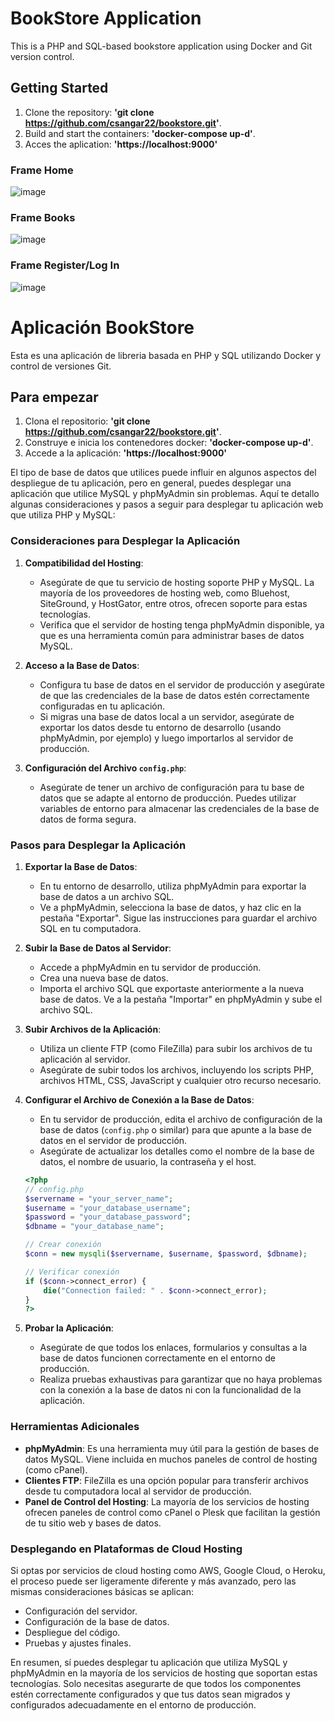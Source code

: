 # BookStore Application 

This is a PHP and SQL-based bookstore application using Docker and Git version control.

## Getting Started 
1. Clone the repository: **'git clone https://github.com/csangar22/bookstore.git'**.
2. Build and start the containers: **'docker-compose up-d'**.
3. Acces the aplication: **'https://localhost:9000'**

### Frame Home ###
![image](https://github.com/csangar22/BookStore/assets/124258183/1917e3d7-b1ad-451d-8c5e-553be00b99a5)

### Frame Books ##
![image](https://github.com/csangar22/BookStore/assets/124258183/f3a742d7-fd71-4a07-8309-6babeb7f6602)

### Frame Register/Log In ### 
![image](https://github.com/csangar22/BookStore/assets/124258183/46c20705-5082-49da-85e7-17a1986ed433)


# Aplicación BookStore

Esta es una aplicación de libreria basada en PHP y SQL utilizando Docker y control de versiones Git.

## Para empezar
1. Clona el repositorio: **'git clone https://github.com/csangar22/bookstore.git'**.
2. Construye e inicia los contenedores docker: **'docker-compose up-d'**.
3. Accede a la aplicación: **'https://localhost:9000'**






















El tipo de base de datos que utilices puede influir en algunos aspectos del despliegue de tu aplicación, pero en general, puedes desplegar una aplicación que utilice MySQL y phpMyAdmin sin problemas. Aquí te detallo algunas consideraciones y pasos a seguir para desplegar tu aplicación web que utiliza PHP y MySQL:

### Consideraciones para Desplegar la Aplicación

1. **Compatibilidad del Hosting**:
   - Asegúrate de que tu servicio de hosting soporte PHP y MySQL. La mayoría de los proveedores de hosting web, como Bluehost, SiteGround, y HostGator, entre otros, ofrecen soporte para estas tecnologías.
   - Verifica que el servidor de hosting tenga phpMyAdmin disponible, ya que es una herramienta común para administrar bases de datos MySQL.

2. **Acceso a la Base de Datos**:
   - Configura tu base de datos en el servidor de producción y asegúrate de que las credenciales de la base de datos estén correctamente configuradas en tu aplicación.
   - Si migras una base de datos local a un servidor, asegúrate de exportar los datos desde tu entorno de desarrollo (usando phpMyAdmin, por ejemplo) y luego importarlos al servidor de producción.

3. **Configuración del Archivo `config.php`**:
   - Asegúrate de tener un archivo de configuración para tu base de datos que se adapte al entorno de producción. Puedes utilizar variables de entorno para almacenar las credenciales de la base de datos de forma segura.

### Pasos para Desplegar la Aplicación

1. **Exportar la Base de Datos**:
   - En tu entorno de desarrollo, utiliza phpMyAdmin para exportar la base de datos a un archivo SQL.
   - Ve a phpMyAdmin, selecciona la base de datos, y haz clic en la pestaña "Exportar". Sigue las instrucciones para guardar el archivo SQL en tu computadora.

2. **Subir la Base de Datos al Servidor**:
   - Accede a phpMyAdmin en tu servidor de producción.
   - Crea una nueva base de datos.
   - Importa el archivo SQL que exportaste anteriormente a la nueva base de datos. Ve a la pestaña "Importar" en phpMyAdmin y sube el archivo SQL.

3. **Subir Archivos de la Aplicación**:
   - Utiliza un cliente FTP (como FileZilla) para subir los archivos de tu aplicación al servidor.
   - Asegúrate de subir todos los archivos, incluyendo los scripts PHP, archivos HTML, CSS, JavaScript y cualquier otro recurso necesario.

4. **Configurar el Archivo de Conexión a la Base de Datos**:
   - En tu servidor de producción, edita el archivo de configuración de la base de datos (`config.php` o similar) para que apunte a la base de datos en el servidor de producción.
   - Asegúrate de actualizar los detalles como el nombre de la base de datos, el nombre de usuario, la contraseña y el host.

   ```php
   <?php
   // config.php
   $servername = "your_server_name";
   $username = "your_database_username";
   $password = "your_database_password";
   $dbname = "your_database_name";

   // Crear conexión
   $conn = new mysqli($servername, $username, $password, $dbname);

   // Verificar conexión
   if ($conn->connect_error) {
       die("Connection failed: " . $conn->connect_error);
   }
   ?>
   ```

5. **Probar la Aplicación**:
   - Asegúrate de que todos los enlaces, formularios y consultas a la base de datos funcionen correctamente en el entorno de producción.
   - Realiza pruebas exhaustivas para garantizar que no haya problemas con la conexión a la base de datos ni con la funcionalidad de la aplicación.

### Herramientas Adicionales

- **phpMyAdmin**: Es una herramienta muy útil para la gestión de bases de datos MySQL. Viene incluida en muchos paneles de control de hosting (como cPanel).
- **Clientes FTP**: FileZilla es una opción popular para transferir archivos desde tu computadora local al servidor de producción.
- **Panel de Control del Hosting**: La mayoría de los servicios de hosting ofrecen paneles de control como cPanel o Plesk que facilitan la gestión de tu sitio web y bases de datos.

### Desplegando en Plataformas de Cloud Hosting

Si optas por servicios de cloud hosting como AWS, Google Cloud, o Heroku, el proceso puede ser ligeramente diferente y más avanzado, pero las mismas consideraciones básicas se aplican:

- Configuración del servidor.
- Configuración de la base de datos.
- Despliegue del código.
- Pruebas y ajustes finales.

En resumen, sí puedes desplegar tu aplicación que utiliza MySQL y phpMyAdmin en la mayoría de los servicios de hosting que soportan estas tecnologías. Solo necesitas asegurarte de que todos los componentes estén correctamente configurados y que tus datos sean migrados y configurados adecuadamente en el entorno de producción.
